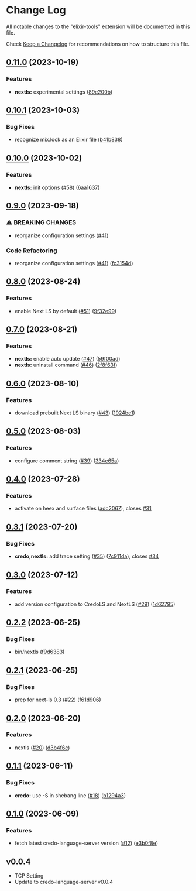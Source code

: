 # Change Log

All notable changes to the "elixir-tools" extension will be documented in this file.

Check [Keep a Changelog](http://keepachangelog.com/) for recommendations on how to structure this file.

## [0.11.0](https://github.com/elixir-tools/elixir-tools.vscode/compare/v0.10.1...v0.11.0) (2023-10-19)


### Features

* **nextls:** experimental settings ([89e200b](https://github.com/elixir-tools/elixir-tools.vscode/commit/89e200bf66cbc08a43f282d5095ac780b39d4a44))

## [0.10.1](https://github.com/elixir-tools/elixir-tools.vscode/compare/v0.10.0...v0.10.1) (2023-10-03)


### Bug Fixes

* recognize mix.lock as an Elixir file ([b41b838](https://github.com/elixir-tools/elixir-tools.vscode/commit/b41b8380cfc3876e435a043121b8fd5b7ec64c5b))

## [0.10.0](https://github.com/elixir-tools/elixir-tools.vscode/compare/v0.9.0...v0.10.0) (2023-10-02)


### Features

* **nextls:** init options ([#58](https://github.com/elixir-tools/elixir-tools.vscode/issues/58)) ([6aa1637](https://github.com/elixir-tools/elixir-tools.vscode/commit/6aa16375c0ac43f88753f4dd5c2b1d5385a89b6f))

## [0.9.0](https://github.com/elixir-tools/elixir-tools.vscode/compare/v0.8.0...v0.9.0) (2023-09-18)


### ⚠ BREAKING CHANGES

* reorganize configuration settings ([#41](https://github.com/elixir-tools/elixir-tools.vscode/issues/41))

### Code Refactoring

* reorganize configuration settings ([#41](https://github.com/elixir-tools/elixir-tools.vscode/issues/41)) ([fc3154d](https://github.com/elixir-tools/elixir-tools.vscode/commit/fc3154da48bb599f9bf5804334b1689a6bbfad3b))

## [0.8.0](https://github.com/elixir-tools/elixir-tools.vscode/compare/v0.7.0...v0.8.0) (2023-08-24)


### Features

* enable Next LS by default ([#51](https://github.com/elixir-tools/elixir-tools.vscode/issues/51)) ([9f32e99](https://github.com/elixir-tools/elixir-tools.vscode/commit/9f32e995321ab20cd13a6314c469b803a688f554))

## [0.7.0](https://github.com/elixir-tools/elixir-tools.vscode/compare/v0.6.0...v0.7.0) (2023-08-21)


### Features

* **nextls:** enable auto update ([#47](https://github.com/elixir-tools/elixir-tools.vscode/issues/47)) ([59f00ad](https://github.com/elixir-tools/elixir-tools.vscode/commit/59f00ad22b1b49a57d64573d7387e75cce4a3ea3))
* **nextls:** uninstall command ([#46](https://github.com/elixir-tools/elixir-tools.vscode/issues/46)) ([2f8f63f](https://github.com/elixir-tools/elixir-tools.vscode/commit/2f8f63f57f8b859c13b5898de2164f8a6e296d28))

## [0.6.0](https://github.com/elixir-tools/elixir-tools.vscode/compare/v0.5.0...v0.6.0) (2023-08-10)


### Features

* download prebuilt Next LS binary ([#43](https://github.com/elixir-tools/elixir-tools.vscode/issues/43)) ([1924be1](https://github.com/elixir-tools/elixir-tools.vscode/commit/1924be16dacdcf0e550da911cf1515d74b1ad8ce))

## [0.5.0](https://github.com/elixir-tools/elixir-tools.vscode/compare/v0.4.0...v0.5.0) (2023-08-03)


### Features

* configure comment string ([#39](https://github.com/elixir-tools/elixir-tools.vscode/issues/39)) ([334e65a](https://github.com/elixir-tools/elixir-tools.vscode/commit/334e65a9248bc8c898c9021dd99ef41c76310032))

## [0.4.0](https://github.com/elixir-tools/elixir-tools.vscode/compare/v0.3.1...v0.4.0) (2023-07-28)


### Features

* activate on heex and surface files ([adc2067](https://github.com/elixir-tools/elixir-tools.vscode/commit/adc2067fe1e3c5398c99786c16b641ba4cc19c07)), closes [#31](https://github.com/elixir-tools/elixir-tools.vscode/issues/31)

## [0.3.1](https://github.com/elixir-tools/elixir-tools.vscode/compare/v0.3.0...v0.3.1) (2023-07-20)


### Bug Fixes

* **credo,nextls:** add trace setting ([#35](https://github.com/elixir-tools/elixir-tools.vscode/issues/35)) ([7c911da](https://github.com/elixir-tools/elixir-tools.vscode/commit/7c911da7688078b105c4cb56ed1a9295bfc291ce)), closes [#34](https://github.com/elixir-tools/elixir-tools.vscode/issues/34)

## [0.3.0](https://github.com/elixir-tools/elixir-tools.vscode/compare/v0.2.2...v0.3.0) (2023-07-12)


### Features

* add version configuration to CredoLS and NextLS ([#29](https://github.com/elixir-tools/elixir-tools.vscode/issues/29)) ([1d62795](https://github.com/elixir-tools/elixir-tools.vscode/commit/1d627958421433cc44ac5524c7c8f29095dc002a))

## [0.2.2](https://github.com/elixir-tools/elixir-tools.vscode/compare/v0.2.1...v0.2.2) (2023-06-25)


### Bug Fixes

* bin/nextls ([f9d6383](https://github.com/elixir-tools/elixir-tools.vscode/commit/f9d638367728e6562ca330f23d037baa0fbef929))

## [0.2.1](https://github.com/elixir-tools/elixir-tools.vscode/compare/v0.2.0...v0.2.1) (2023-06-25)


### Bug Fixes

* prep for next-ls 0.3 ([#22](https://github.com/elixir-tools/elixir-tools.vscode/issues/22)) ([f61d906](https://github.com/elixir-tools/elixir-tools.vscode/commit/f61d906ca5ee70e7ce3d1127a85787faeca63dc5))

## [0.2.0](https://github.com/elixir-tools/elixir-tools.vscode/compare/v0.1.1...v0.2.0) (2023-06-20)


### Features

* nextls ([#20](https://github.com/elixir-tools/elixir-tools.vscode/issues/20)) ([d3b4f6c](https://github.com/elixir-tools/elixir-tools.vscode/commit/d3b4f6ce34d998f034fe9b89c3279001ad8cda3e))

## [0.1.1](https://github.com/elixir-tools/elixir-tools.vscode/compare/v0.1.0...v0.1.1) (2023-06-11)


### Bug Fixes

* **credo:** use -S in shebang line ([#18](https://github.com/elixir-tools/elixir-tools.vscode/issues/18)) ([b1294a3](https://github.com/elixir-tools/elixir-tools.vscode/commit/b1294a304dec5c528e3c456b55fe5c626059461d))

## [0.1.0](https://github.com/elixir-tools/elixir-tools.vscode/compare/v0.0.6...v0.1.0) (2023-06-09)


### Features

* fetch latest credo-language-server version ([#12](https://github.com/elixir-tools/elixir-tools.vscode/issues/12)) ([e3b0f8e](https://github.com/elixir-tools/elixir-tools.vscode/commit/e3b0f8eccf5370c8080d933cbed349095cf787d1))

## v0.0.4

- TCP Setting
- Update to credo-language-server v0.0.4
